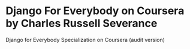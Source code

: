 # Django For Everybody on Coursera by Charles Russell Severance

Django for Everybody Specialization on Coursera (audit version)
